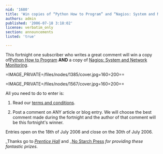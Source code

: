 ```yaml
---
nid: '1680'
title: 'Win copies of “Python How to Program” and “Nagios: System and Network Monitoring”'
authors: admin
published: '2006-07-18 3:18:02'
license: verbatim_only
section: announcements
listed: 'true'

---
```

This fortnight one subscriber who writes a great comment will win a copy of[Python How to Program](http://www.freesoftwaremagazine.com/articles/book_review_python_how_to_program) **AND** a copy of [Nagios: System and Network Monitoring](http://www.freesoftwaremagazine.com/articles/book_review_nagios_system_network_monitoring).


=IMAGE_PRIVATE=/files/nodes/1385/cover.jpg=160=200==
    
=IMAGE_PRIVATE=/files/nodes/1567/cover.jpg=160=200==


All you need to do to enter is:

1) Read our [terms and conditions](/terms_and_conditions_2).

2) Post a comment on ANY article or blog entry. We will choose the best comment made during the fortnight and the author of that comment will be this fortnight's winner.

Entries open on the 18th of July 2006 and close on the 30th of July 2006.

_Thanks go to _[Prentice Hall](http://www.phptr.com/)_ and _[No Starch Press](http://www.nostarch.com/) _for providing these fantastic prizes._

